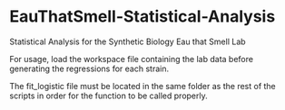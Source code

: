 # EauThatSmell-Statistical-Analysis
Statistical Analysis for the Synthetic Biology Eau that Smell Lab

For usage, load the workspace file containing the lab data before generating the regressions for each strain.

The fit_logistic file must be located in the same folder as the rest of the scripts in order for the function to be called properly.
